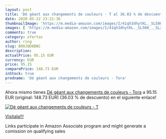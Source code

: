 ```yaml
---
layout: post
title: 'Dé géant aux changements de couleurs - T al 36.03 % de descuento'
date: 2020-05-22 23:21:36
thumbnailImage: 'https://m.media-amazon.com/images/I/41qh3dhytKL._SL500_._SL200_.jpg'
images: [ 'https://m.media-amazon.com/images/I/41qh3dhytKL._SL500_._SL200_.jpg' ]
comments: true
category: ofertas
author: ring
slug: B00JQD6BNC
description:
actualPrice: 95.15 EUR
currency: EUR
price: 95.15
comparePrice: 148.73 EUR
inStock: true
prodname: 'Dé géant aux changements de couleurs - Tora'
---
```


Ahora mismo tienes [Dé géant aux changements de couleurs - Tora](https://www.amazon.fr/dp/B00JQD6BNC/?tag=tolees0d-21) a 95.15 EUR (original: 148.73 EUR) (36.03 %  de descuento) en el siguiente enlace!

[![Dé géant aux changements de couleurs - T](https://m.media-amazon.com/images/I/41qh3dhytKL._SL500_._SL200_.jpg)](https://www.amazon.fr/dp/B00JQD6BNC/?tag=tolees0d-21)

[Visítala!!!](https://www.amazon.fr/dp/B00JQD6BNC/?tag=tolees0d-21)

Links participate in Amazon Associate program and might generate a comission on qualifying sales

